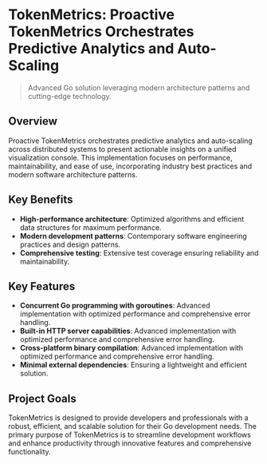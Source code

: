 <!-- fallback_TokenMetrics_20251002191023_85990 -->

# TokenMetrics: Proactive TokenMetrics Orchestrates Predictive Analytics and Auto-Scaling

> Advanced Go solution leveraging modern architecture patterns and cutting-edge technology.

## Overview

Proactive TokenMetrics orchestrates predictive analytics and auto-scaling across distributed systems to present actionable insights on a unified visualization console. This implementation focuses on performance, maintainability, and ease of use, incorporating industry best practices and modern software architecture patterns.

## Key Benefits

* **High-performance architecture**: Optimized algorithms and efficient data structures for maximum performance.
* **Modern development patterns**: Contemporary software engineering practices and design patterns.
* **Comprehensive testing**: Extensive test coverage ensuring reliability and maintainability.

## Key Features

* **Concurrent Go programming with goroutines**: Advanced implementation with optimized performance and comprehensive error handling.
* **Built-in HTTP server capabilities**: Advanced implementation with optimized performance and comprehensive error handling.
* **Cross-platform binary compilation**: Advanced implementation with optimized performance and comprehensive error handling.
* **Minimal external dependencies**: Ensuring a lightweight and efficient solution.

## Project Goals

TokenMetrics is designed to provide developers and professionals with a robust, efficient, and scalable solution for their Go development needs. The primary purpose of TokenMetrics is to streamline development workflows and enhance productivity through innovative features and comprehensive functionality.